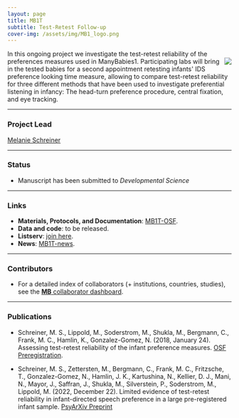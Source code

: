 ```yaml
---
layout: page
title: MB1T
subtitle: Test-Retest Follow-up
cover-img: /assets/img/MB1_logo.png
---
```


<!--
To-do:
- replace image placeholders.
- add collaborators map.
-->

In this ongoing project we investigate the test-retest reliability of the preferences measures used in ManyBabies1. <img style="float: right;" src="/assets/img/placeholder.png"> Participating labs will bring in the tested babies for a second appointment retesting infants' IDS preference looking time measure, allowing to compare test-retest reliability for three different methods that have been used to investigate preferential listening in infancy: The head-turn preference procedure, central fixation, and eye tracking.


***
### Project Lead
[Melanie Schreiner](https://www.psych.uni-goettingen.de/en/lang/team/schreiner-melanie)


***
### Status
* Manuscript has been submitted to *Developmental Science*


***
### Links
* **Materials, Protocols, and Documentation**: [MB1T-OSF](https://osf.io/zeqka/).
* **Data and code**: to be released.
* **Listserv**: [join here](https://mailman.stanford.edu/mailman/listinfo/manybabies1).
* **News**: [MB1T-news]({{site.baseurl}}/tags/#MB1T).


***
### Contributors
* For a detailed index of collaborators (+ institutions, countries, studies), see the [**MB** collaborator dashboard](https://manybabies.shinyapps.io/shiny_mb_map/).


***
### Publications
* Schreiner, M. S., Lippold, M., Soderstrom, M., Shukla, M., Bergmann, C., Frank, M. C., Hamlin, K., Gonzalez-Gomez, N. (2018, January 24). Assessing test-retest reliability of the infant preference measures. [OSF Preregistration](https://osf.io/v5f8t).

* Schreiner, M. S., Zettersten, M., Bergmann, C., Frank, M. C., Fritzsche, T., Gonzalez-Gomez, N., Hamlin, J. K., Kartushina, N., Kellier, D. J., Mani, N., Mayor, J., Saffran, J., Shukla, M., Silverstein, P., Soderstrom, M., Lippold, M. (2022, December 22). Limited evidence of test-retest reliability in infant-directed speech preference in a large pre-registered infant sample. [PsyArXiv Preprint](https://doi.org/10.31234/osf.io/uwche)
